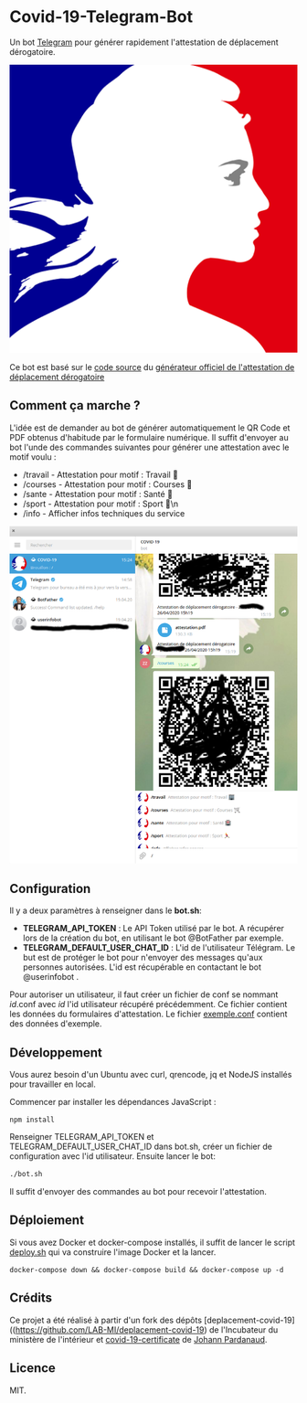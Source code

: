 # Covid-19-Telegram-Bot

Un bot [Telegram](https://telegram.org/) pour générer rapidement l'attestation de déplacement dérogatoire.

![Icône](icon.png)

Ce bot est basé sur le [code source]((https://github.com/LAB-MI/deplacement-covid-19) ) du [générateur officiel de l'attestation de déplacement dérogatoire](https://media.interieur.gouv.fr/deplacement-covid-19/) 

## Comment ça marche ?

L'idée est de demander au bot de générer automatiquement le QR Code et PDF obtenus d'habitude par le formulaire numérique. Il suffit d'envoyer au bot l'unde des commandes suivantes pour générer une attestation avec le motif voulu :

- /travail - Attestation pour motif : Travail 🏢
- /courses - Attestation pour motif : Courses 🛒
- /sante - Attestation pour motif : Santé 🏥
- /sport - Attestation pour motif : Sport 🏃\n
- /info - Afficher infos techniques du service

![Screenshot](screenshot.png)

## Configuration

Il y a deux paramètres à renseigner dans le **bot.sh**:

- **TELEGRAM_API_TOKEN** : Le API Token utilisé par le bot. A récupérer lors de la création du bot, en utilisant le bot @BotFather par exemple.
- **TELEGRAM_DEFAULT_USER_CHAT_ID** : L'id de l'utilisateur Télégram. Le but est de protéger le bot pour n'envoyer des messages qu'aux personnes autorisées. L'id est récupérable en contactant le bot @userinfobot .

Pour autoriser un utilisateur, il faut créer un fichier de conf se nommant *id*.conf avec *id* l'id utilisateur récupéré précédemment. Ce fichier contient les données du formulaires d'attestation. Le fichier [exemple.conf](exemple.conf) contient des données d'exemple.

## Développement

Vous aurez besoin d'un Ubuntu avec curl, qrencode, jq et NodeJS installés pour travailler en local.

Commencer par installer les dépendances JavaScript :

```shell
npm install
```

Renseigner TELEGRAM_API_TOKEN et TELEGRAM_DEFAULT_USER_CHAT_ID dans bot.sh, créer un fichier de configuration avec l'id utilisateur. Ensuite lancer le bot:

```bash
./bot.sh
```

Il suffit d'envoyer des commandes au bot pour recevoir l'attestation.

## Déploiement

Si vous avez Docker et docker-compose installés, il suffit de lancer le script [deploy.sh](deploy.sh) qui va construire l'image Docker et la lancer.

```shell
docker-compose down && docker-compose build && docker-compose up -d
```

## Crédits

Ce projet a été réalisé à partir d'un fork des dépôts [deplacement-covid-19]((https://github.com/LAB-MI/deplacement-covid-19) de l'Incubateur du ministère de l'intérieur et [covid-19-certificate](https://github.com/nesk/covid-19-certificate) de [Johann Pardanaud](https://github.com/nesk).

## Licence

MIT.
